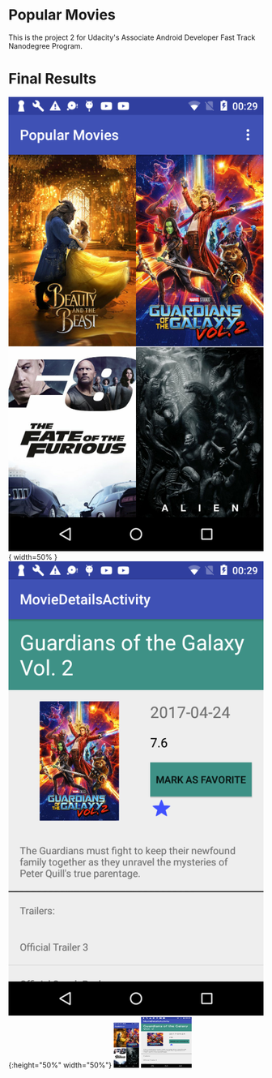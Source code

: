 # Popular Movies

This is the project 2 for Udacity's Associate Android Developer Fast Track Nanodegree Program.

# Final Results

![Main](https://github.com/DavisJP/PopularMovies/blob/master/device-2017-05-19-002937.png) { width=50% }
![Details](https://github.com/DavisJP/PopularMovies/blob/master/device-2017-05-19-003004.png) {:height="50%" width="50%"}
<img src="https://github.com/DavisJP/PopularMovies/blob/master/device-2017-05-19-002937.png" width="50">
<img src="https://github.com/DavisJP/PopularMovies/blob/master/device-2017-05-19-003004.png" width="100" height="100">
